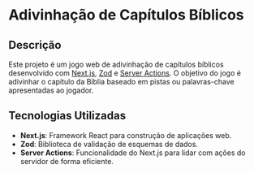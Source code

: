 # Adivinhação de Capítulos Bíblicos

## Descrição

Este projeto é um jogo web de adivinhação de capítulos bíblicos desenvolvido com [Next.js](https://nextjs.org/), [Zod](https://zod.dev/) e [Server Actions](https://nextjs.org/docs/app/building-your-application/data-fetching/server-actions). O objetivo do jogo é adivinhar o capítulo da Bíblia baseado em pistas ou palavras-chave apresentadas ao jogador.

## Tecnologias Utilizadas

- **Next.js**: Framework React para construção de aplicações web.
- **Zod**: Biblioteca de validação de esquemas de dados.
- **Server Actions**: Funcionalidade do Next.js para lidar com ações do servidor de forma eficiente.
